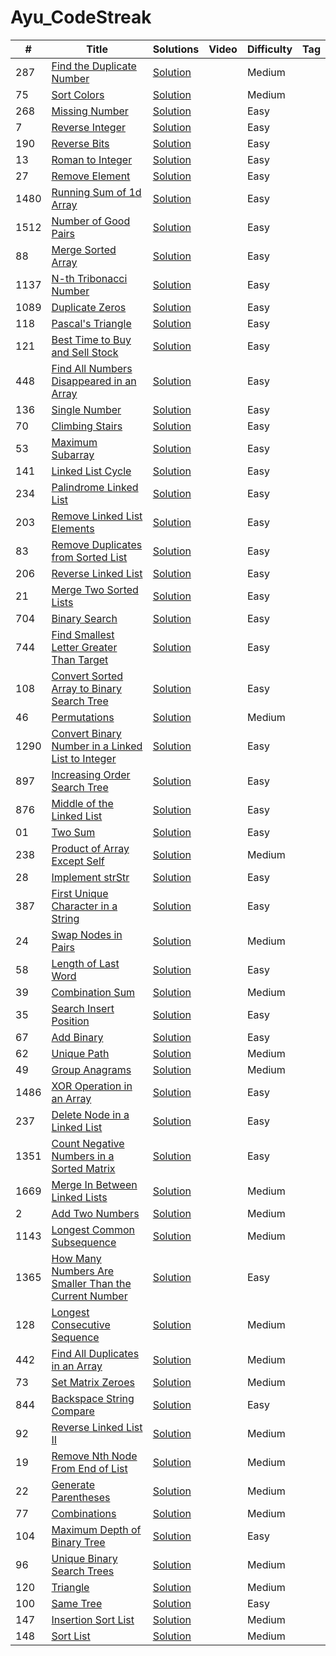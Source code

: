 # Ayu_CodeStreak
|  #  |      Title     |   Solutions   | Video  | Difficulty  | Tag                  
|-----|----------------|---------------|--------|-------------|-------------
|287|[Find the Duplicate Number](https://leetcode.com/problems/find-the-duplicate-number/)|[Solution](https://github.com/Ayu10x/Ayu_CodeStreak/blob/main/codeStreak/287.%20Find%20the%20Duplicate%20Number/src/Solution.java) ||Medium||
|75|[Sort Colors](https://leetcode.com/problems/sort-colors/)|[Solution](https://github.com/Ayu10x/Ayu_CodeStreak/blob/main/codeStreak/75.%20Sort%20Colors/src/Solution.java) ||Medium||
|268|[Missing Number](https://leetcode.com/problems/missing-number/)|[Solution](https://github.com/Ayu10x/Ayu_CodeStreak/blob/main/codeStreak/268.%20Missing%20Number/src/Solution.java) ||Easy||
|7|[Reverse Integer](https://leetcode.com/problems/reverse-integer/)|[Solution](https://github.com/Ayu10x/Ayu_CodeStreak/blob/main/codeStreak/7.%20Reverse%20Integer/src/Solution.java) ||Easy||
|190|[Reverse Bits](https://leetcode.com/problems/reverse-bits/)|[Solution](https://github.com/Ayu10x/Ayu_CodeStreak/blob/main/codeStreak/190.%20Reverse%20Bits/src/Solution.java) ||Easy||
|13|[Roman to Integer](https://leetcode.com/problems/roman-to-integer/)|[Solution](https://github.com/Ayu10x/Ayu_CodeStreak/blob/main/codeStreak/13.%20Roman%20to%20Integer/src/Solution.java) ||Easy||
|27|[Remove Element](https://leetcode.com/problems/remove-element/)|[Solution](https://github.com/Ayu10x/Ayu_CodeStreak/blob/main/codeStreak/27.%20Remove%20Element/src/Solution.java) ||Easy||
|1480|[Running Sum of 1d Array](https://leetcode.com/problems/running-sum-of-1d-array)|[Solution](https://github.com/Ayu10x/Ayu_CodeStreak/blob/main/codeStreak/1480.%20Running%20Sum%20of%201d%20Array/src/com/ayu/Solution.java) ||Easy||
|1512|[Number of Good Pairs](https://leetcode.com/problems/number-of-good-pairs/)|[Solution](https://github.com/Ayu10x/Ayu_CodeStreak/blob/main/codeStreak/1512.%20Number%20of%20Good%20Pairs/src/com/ayu/Solution.java) ||Easy||
|88|[Merge Sorted Array](https://leetcode.com/problems/merge-sorted-array/)|[Solution](https://github.com/Ayu10x/Ayu_CodeStreak/blob/main/codeStreak/88.%20Merge%20Sorted%20Array/src/Solution.java) ||Easy||
|1137|[N-th Tribonacci Number](https://leetcode.com/problems/n-th-tribonacci-number/)|[Solution](https://github.com/Ayu10x/Ayu_CodeStreak/blob/main/codeStreak/1137.%20N-th%20Tribonacci%20Number/src/Solution.java) ||Easy||
|1089|[Duplicate Zeros](https://leetcode.com/problems/duplicate-zeros/)|[Solution](https://github.com/Ayu10x/Ayu_CodeStreak/blob/main/codeStreak/1089.%20Duplicate%20Zeros/src/Solution.java) ||Easy||
|118|[Pascal's Triangle](https://leetcode.com/problems/pascals-triangle/)|[Solution](https://github.com/Ayu10x/Ayu_CodeStreak/blob/main/codeStreak/118.%20Pascal's%20Triangle/src/Solution.java) ||Easy||
|121|[Best Time to Buy and Sell Stock](https://leetcode.com/problems/best-time-to-buy-and-sell-stock/)|[Solution](https://github.com/Ayu10x/Ayu_CodeStreak/blob/main/codeStreak/121.%20Best%20Time%20to%20Buy%20and%20Sell%20Stock/src/Solution.java) ||Easy||
|448|[Find All Numbers Disappeared in an Array](https://leetcode.com/problems/find-all-numbers-disappeared-in-an-array/)|[Solution](https://github.com/Ayu10x/Ayu_CodeStreak/blob/main/codeStreak/448.%20Find%20All%20Numbers%20Disappeared%20in%20an%20Array/src/Solution.java) ||Easy||
|136|[Single Number](https://leetcode.com/problems/single-number/)|[Solution](https://github.com/Ayu10x/Ayu_CodeStreak/blob/main/codeStreak/136.%20Single%20Number/src/Solution.java) ||Easy||
|70|[Climbing Stairs](https://leetcode.com/problems/climbing-stairs/)|[Solution](https://github.com/Ayu10x/Ayu_CodeStreak/blob/main/codeStreak/70.%20Climbing%20Stairs/src/Solution.java) ||Easy||
|53|[Maximum Subarray](https://leetcode.com/problems/maximum-subarray/)|[Solution](https://github.com/Ayu10x/Ayu_CodeStreak/blob/main/codeStreak/53.%20Maximum%20Subarray/src/Solution.java) ||Easy||
|141|[Linked List Cycle](https://leetcode.com/problems/linked-list-cycle/)|[Solution](https://github.com/Ayu10x/Ayu_CodeStreak/blob/main/codeStreak/141.%20Linked%20List%20Cycle/src/Solution.java) ||Easy||
|234|[Palindrome Linked List](https://leetcode.com/problems/palindrome-linked-list/)|[Solution](https://github.com/Ayu10x/Ayu_CodeStreak/blob/main/codeStreak/234.%20Palindrome%20Linked%20List/src/Solution.java) ||Easy||
|203|[Remove Linked List Elements](https://leetcode.com/problems/remove-linked-list-elements/)|[Solution](https://github.com/Ayu10x/Ayu_CodeStreak/blob/main/codeStreak/203.%20Remove%20Linked%20List%20Elements/src/Solution.java) ||Easy||
|83|[Remove Duplicates from Sorted List](https://leetcode.com/problems/remove-duplicates-from-sorted-list/)|[Solution](https://github.com/Ayu10x/Ayu_CodeStreak/blob/main/codeStreak/83.%20Remove%20Duplicates%20from%20Sorted%20List/src/Solution.java) ||Easy||
|206|[Reverse Linked List](https://leetcode.com/problems/reverse-linked-list/)|[Solution](https://github.com/Ayu10x/Ayu_CodeStreak/blob/main/codeStreak/206.%20Reverse%20Linked%20List/src/Solution.java) ||Easy||
|21|[Merge Two Sorted Lists](https://leetcode.com/problems/merge-two-sorted-lists/)|[Solution](https://github.com/Ayu10x/Ayu_CodeStreak/blob/main/codeStreak/21.%20Merge%20Two%20Sorted%20Lists/src/Solution.java) ||Easy||
|704|[Binary Search](https://leetcode.com/problems/binary-search/)|[Solution](https://github.com/Ayu10x/Ayu_CodeStreak/blob/main/codeStreak/704.%20Binary%20Search/src/Solution.java) ||Easy||
|744|[Find Smallest Letter Greater Than Target](https://leetcode.com/problems/find-smallest-letter-greater-than-target/)|[Solution](https://github.com/Ayu10x/Ayu_CodeStreak/blob/main/codeStreak/744.%20Find%20Smallest%20Letter%20Greater%20Than%20Target/src/Solution.java) ||Easy||
|108|[Convert Sorted Array to Binary Search Tree](https://leetcode.com/problems/convert-sorted-array-to-binary-search-tree/)|[Solution](https://github.com/Ayu10x/Ayu_CodeStreak/blob/main/codeStreak/108.%20Convert%20Sorted%20Array%20to%20Binary%20Search%20Tree/src/TreeNode.java) ||Easy||
|46|[Permutations](https://leetcode.com/problems/permutations/)|[Solution](https://github.com/Ayu10x/Ayu_CodeStreak/blob/main/codeStreak/46.%20Permutations/src/Solution.java) ||Medium||
|1290|[Convert Binary Number in a Linked List to Integer](https://leetcode.com/problems/convert-binary-number-in-a-linked-list-to-integer/)|[Solution](https://github.com/Ayu10x/Ayu_CodeStreak/blob/main/codeStreak/1290.%20Convert%20Binary%20Number%20in%20a%20Linked%20List%20to%20Integer/src/ListNode.java) ||Easy||
|897|[Increasing Order Search Tree](https://leetcode.com/problems/increasing-order-search-tree/)|[Solution](https://github.com/Ayu10x/Ayu_CodeStreak/blob/main/codeStreak/897.%20Increasing%20Order%20Search%20Tree/src/Solution.java) ||Easy||
|876|[Middle of the Linked List](https://leetcode.com/problems/middle-of-the-linked-list/)|[Solution](https://github.com/Ayu10x/Ayu_CodeStreak/blob/main/codeStreak/876.%20Middle%20of%20the%20Linked%20List/src/ListNode.java) ||Easy||
|01|[Two Sum](https://leetcode.com/problems/two-sum/)|[Solution](https://github.com/Ayu10x/Ayu_CodeStreak/blob/main/codeStreak/1.%20Two%20Sum/src/Solution.java) ||Easy||
|238|[Product of Array Except Self](https://leetcode.com/problems/product-of-array-except-self/)|[Solution](https://github.com/Ayu10x/Ayu_CodeStreak/blob/main/codeStreak/238.%20Product%20of%20Array%20Except%20Self/src/Solution.java) ||Medium||
|28|[Implement strStr](https://leetcode.com/problems/implement-strstr/)|[Solution](https://github.com/Ayu10x/Ayu_CodeStreak/blob/main/codeStreak/28.%20Implement%20strStr()/src/Solution.java) ||Easy||
|387|[First Unique Character in a String](https://leetcode.com/problems/first-unique-character-in-a-string/)|[Solution](https://github.com/Ayu10x/Ayu_CodeStreak/blob/main/codeStreak/387.%20First%20Unique%20Character%20in%20a%20String/src/Solution.java) ||Easy||
|24|[Swap Nodes in Pairs](https://leetcode.com/problems/swap-nodes-in-pairs/)|[Solution](https://github.com/Ayu10x/Ayu_CodeStreak/blob/main/codeStreak/24.%20Swap%20Nodes%20in%20Pairs/src/ListNode.java) ||Medium||
|58|[Length of Last Word](https://leetcode.com/problems/length-of-last-word/)|[Solution](https://github.com/Ayu10x/Ayu_CodeStreak/blob/main/codeStreak/58.%20Length%20of%20Last%20Word/src/Solution.java) ||Easy||
|39|[Combination Sum](https://leetcode.com/problems/combination-sum/)|[Solution](https://github.com/Ayu10x/Ayu_CodeStreak/blob/main/codeStreak/39.%20Combination%20Sum/src/Solution.java) ||Medium||
|35|[Search Insert Position](https://leetcode.com/problems/search-insert-position/)|[Solution](https://github.com/Ayu10x/Ayu_CodeStreak/blob/main/codeStreak/35.%20Search%20Insert%20Position/src/Solution.java) ||Easy||
|67|[Add Binary](https://leetcode.com/problems/add-binary/)|[Solution](https://github.com/Ayu10x/Ayu_CodeStreak/blob/main/codeStreak/67.%20Add%20Binary/src/Solution.java) ||Easy||
|62|[Unique Path](https://leetcode.com/problems/unique-paths/)|[Solution](https://github.com/Ayu10x/Ayu_CodeStreak/blob/main/codeStreak/62.%20Unique%20Paths/src/Solution.java) ||Medium||
|49|[Group Anagrams](https://leetcode.com/problems/group-anagrams/)|[Solution](https://github.com/Ayu10x/Ayu_CodeStreak/blob/main/codeStreak/49.%20Group%20Anagrams/src/Solution.java) ||Medium||
|1486|[XOR Operation in an Array](https://leetcode.com/problems/xor-operation-in-an-array/)|[Solution](https://github.com/Ayu10x/Ayu_CodeStreak/blob/main/codeStreak/1486.%20XOR%20Operation%20in%20an%20Array/src/Solution.java) ||Easy||
|237|[Delete Node in a Linked List](https://leetcode.com/problems/delete-node-in-a-linked-list/)|[Solution](https://github.com/Ayu10x/Ayu_CodeStreak/blob/main/codeStreak/237.%20Delete%20Node%20in%20a%20Linked%20List/src/Solution.java) ||Easy||
|1351|[Count Negative Numbers in a Sorted Matrix](https://leetcode.com/problems/count-negative-numbers-in-a-sorted-matrix/)|[Solution](https://github.com/Ayu10x/Ayu_CodeStreak/blob/main/codeStreak/1351.%20Count%20Negative%20Numbers%20in%20a%20Sorted%20Matrix/src/Solution.java) ||Easy||
|1669|[Merge In Between Linked Lists](https://leetcode.com/problems/merge-in-between-linked-lists/)|[Solution](https://github.com/Ayu10x/Ayu_CodeStreak/blob/main/codeStreak/1669.%20Merge%20In%20Between%20Linked%20Lists/src/ListNode.java) ||Medium||
|2|[ Add Two Numbers](https://leetcode.com/problems/add-two-numbers/)|[Solution](https://github.com/Ayu10x/Ayu_CodeStreak/blob/main/codeStreak/2.%20Add%20Two%20Numbers/src/ListNode.java) ||Medium||
|1143|[Longest Common Subsequence](https://leetcode.com/problems/longest-common-subsequence/)|[Solution](https://github.com/Ayu10x/Ayu_CodeStreak/blob/main/codeStreak/1143.%20Longest%20Common%20Subsequence/src/Solution.java) ||Medium||
|1365|[How Many Numbers Are Smaller Than the Current Number](https://leetcode.com/problems/how-many-numbers-are-smaller-than-the-current-number/)|[Solution](https://github.com/Ayu10x/Ayu_CodeStreak/blob/main/codeStreak/1365.%20How%20Many%20Numbers%20Are%20Smaller%20Than%20the%20Current%20Number/src/Solution.java) ||Easy||
|128|[Longest Consecutive Sequence](https://leetcode.com/problems/longest-consecutive-sequence/)|[Solution](https://github.com/Ayu10x/Ayu_CodeStreak/blob/main/codeStreak/128.%20Longest%20Consecutive%20Sequence/src/Solution.java) ||Medium||
|442|[Find All Duplicates in an Array](https://leetcode.com/problems/find-all-duplicates-in-an-array/)|[Solution](https://github.com/Ayu10x/Ayu_CodeStreak/blob/main/codeStreak/442.%20Find%20All%20Duplicates%20in%20an%20Array/src/Solution.java) ||Medium||
|73|[Set Matrix Zeroes](https://leetcode.com/problems/set-matrix-zeroes/)|[Solution](https://github.com/Ayu10x/Ayu_CodeStreak/blob/main/codeStreak/73.%20Set%20Matrix%20Zeroes/src/Solution.java) ||Medium||
|844|[Backspace String Compare](https://leetcode.com/problems/backspace-string-compare/)|[Solution](https://github.com/Ayu10x/Ayu_CodeStreak/blob/main/codeStreak/844.%20Backspace%20String%20Compare/src/Solution.java) ||Easy||
|92|[Reverse Linked List II](https://leetcode.com/problems/reverse-linked-list-ii/)|[Solution](https://github.com/Ayu10x/Ayu_CodeStreak/blob/main/codeStreak/92.%20Reverse%20Linked%20List%20II/src/ListNode.java) ||Medium||
|19|[Remove Nth Node From End of List](https://leetcode.com/problems/remove-nth-node-from-end-of-list/)|[Solution](https://github.com/Ayu10x/Ayu_CodeStreak/blob/main/codeStreak/19.%20Remove%20Nth%20Node%20From%20End%20of%20List/src/ListNode.java) ||Medium||
|22|[Generate Parentheses](https://leetcode.com/problems/generate-parentheses/)|[Solution](https://github.com/Ayu10x/Ayu_CodeStreak/blob/main/codeStreak/22.%20Generate%20Parentheses/src/Solution.java) ||Medium||
|77|[Combinations](https://leetcode.com/problems/combinations/)|[Solution](https://github.com/Ayu10x/Ayu_CodeStreak/blob/main/codeStreak/77.%20Combinations/src/Solution.java) ||Medium||
|104|[Maximum Depth of Binary Tree](https://leetcode.com/problems/maximum-depth-of-binary-tree/)|[Solution](https://github.com/Ayu10x/Ayu_CodeStreak/blob/main/codeStreak/104.%20Maximum%20Depth%20of%20Binary%20Tree/src/TreeNode.java) ||Easy||
|96|[Unique Binary Search Trees](https://leetcode.com/problems/unique-binary-search-trees/)|[Solution](https://github.com/Ayu10x/Ayu_CodeStreak/blob/main/codeStreak/96.%20Unique%20Binary%20Search%20Trees/src/Solution.java) ||Medium||
|120|[Triangle](https://leetcode.com/problems/triangle/)|[Solution](https://github.com/Ayu10x/Ayu_CodeStreak/blob/main/codeStreak/120.%20Triangle/src/Solution.java) ||Medium||
|100|[Same Tree](https://leetcode.com/problems/same-tree/)|[Solution](https://github.com/Ayu10x/Ayu_CodeStreak/blob/main/codeStreak/100.%20Same%20Tree/src/TreeNode.java) ||Easy||
|147|[Insertion Sort List](https://leetcode.com/problems/insertion-sort-list/)|[Solution](https://github.com/Ayu10x/Ayu_CodeStreak/blob/main/codeStreak/147.%20Insertion%20Sort%20List/src/Solution.java) ||Medium||
|148|[Sort List](https://leetcode.com/problems/sort-list/)|[Solution](https://github.com/Ayu10x/Ayu_CodeStreak/blob/main/codeStreak/148.%20Sort%20List/src/ListNode.java) ||Medium||